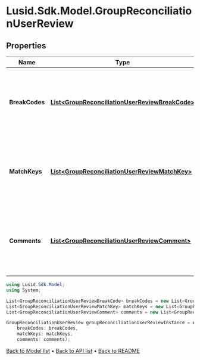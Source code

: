 # Lusid.Sdk.Model.GroupReconciliationUserReview

## Properties

Name | Type | Description | Notes
------------ | ------------- | ------------- | -------------
**BreakCodes** | [**List&lt;GroupReconciliationUserReviewBreakCode&gt;**](GroupReconciliationUserReviewBreakCode.md) | A list of break codes shared between the reconciliation runs of the same run instance and result hash. | [optional] 
**MatchKeys** | [**List&lt;GroupReconciliationUserReviewMatchKey&gt;**](GroupReconciliationUserReviewMatchKey.md) | A list of match keys shared between the reconciliation runs of the same run instance and result hash. | [optional] 
**Comments** | [**List&lt;GroupReconciliationUserReviewComment&gt;**](GroupReconciliationUserReviewComment.md) | A list of comments shared between the reconciliation runs of the same run instance and result hash. | [optional] 

```csharp
using Lusid.Sdk.Model;
using System;

List<GroupReconciliationUserReviewBreakCode> breakCodes = new List<GroupReconciliationUserReviewBreakCode>();
List<GroupReconciliationUserReviewMatchKey> matchKeys = new List<GroupReconciliationUserReviewMatchKey>();
List<GroupReconciliationUserReviewComment> comments = new List<GroupReconciliationUserReviewComment>();

GroupReconciliationUserReview groupReconciliationUserReviewInstance = new GroupReconciliationUserReview(
    breakCodes: breakCodes,
    matchKeys: matchKeys,
    comments: comments);
```

[Back to Model list](../README.md#documentation-for-models) &#8226; [Back to API list](../README.md#documentation-for-api-endpoints) &#8226; [Back to README](../README.md)
